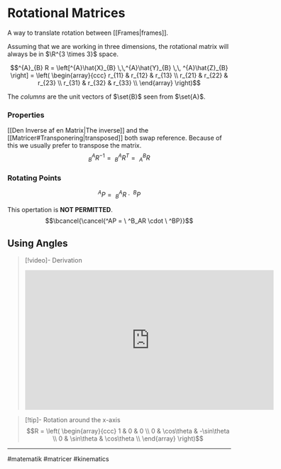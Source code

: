 # Rotational Matrices

A way to translate rotation between [[Frames|frames]].

Assuming that we are working in three dimensions, the rotational matrix will always be in $\R^{3 \times 3}$ space.

$$^{A}_{B} R = \left[^{A}\hat{X}_{B} \,\,^{A}\hat{Y}_{B}  \,\, ^{A}\hat{Z}_{B} \right] = \left(
\begin{array}{ccc}
 r_{11} & r_{12} & r_{13} \\
 r_{21} & r_{22} & r_{23} \\
 r_{31} & r_{32} & r_{33} \\
\end{array}
\right)$$

The *columns* are the unit vectors of $\set{B}$ seen from $\set{A}$.

### Properties
[[Den Inverse af en Matrix|The inverse]] and the [[Matricer#Transponering|transposed]] both swap reference. Because of this we usually prefer to transpose the matrix.
$$^A_BR^{-1} =\ ^A_BR^{T} = \ ^B_AR$$


### Rotating Points


$$^AP = \  ^A_BR \cdot \ ^BP$$


This opertation is **NOT PERMITTED**.
$$\bcancel{\cancel{^AP = \  ^B_AR \cdot \ ^BP}}$$

## Using Angles

>[!video]- Derivation
><iframe width="560" height="315" src="https://www.youtube.com/embed/gkyuLPzfDV0" title="YouTube video player" frameborder="0" allow="accelerometer; autoplay; clipboard-write; encrypted-media; gyroscope; picture-in-picture; web-share" allowfullscreen></iframe>

>[!tip]- Rotation around the x-axis
>$$R = \left(
>\begin{array}{ccc}
>   1 & 0 & 0 \\
>   0 & \cos\theta & -\sin\theta \\
>   0 & \sin\theta & \cos\theta \\
>\end{array}
>\right)$$


---
#matematik #matricer #kinematics
